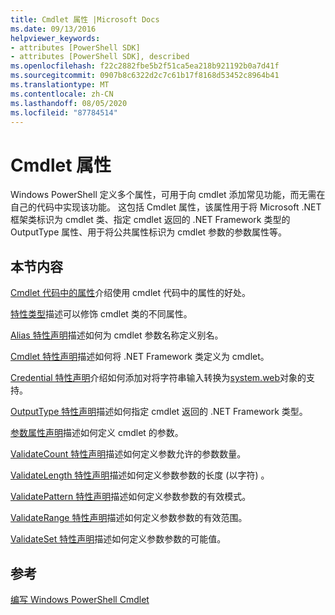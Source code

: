 ```yaml
---
title: Cmdlet 属性 |Microsoft Docs
ms.date: 09/13/2016
helpviewer_keywords:
- attributes [PowerShell SDK]
- attributes [PowerShell SDK], described
ms.openlocfilehash: f22c2882fbe5b2f51ca5ea218b921192b0a7d41f
ms.sourcegitcommit: 0907b8c6322d2c7c61b17f8168d53452c8964b41
ms.translationtype: MT
ms.contentlocale: zh-CN
ms.lasthandoff: 08/05/2020
ms.locfileid: "87784514"
---
```

# <a name="cmdlet-attributes"></a>Cmdlet 属性

Windows PowerShell 定义多个属性，可用于向 cmdlet 添加常见功能，而无需在自己的代码中实现该功能。 这包括 Cmdlet 属性，该属性用于将 Microsoft .NET 框架类标识为 cmdlet 类、指定 cmdlet 返回的 .NET Framework 类型的 OutputType 属性、用于将公共属性标识为 cmdlet 参数的参数属性等。

## <a name="in-this-section"></a>本节内容

[Cmdlet 代码中的属性](./attributes-in-cmdlet-code.md)介绍使用 cmdlet 代码中的属性的好处。

[特性类型](./attribute-types.md)描述可以修饰 cmdlet 类的不同属性。

[Alias 特性声明](./alias-attribute-declaration.md)描述如何为 cmdlet 参数名称定义别名。

[Cmdlet 特性声明](./cmdlet-attribute-declaration.md)描述如何将 .NET Framework 类定义为 cmdlet。

[Credential 特性声明](./credential-attribute-declaration.md)介绍如何添加对将字符串输入转换为[system.web](/dotnet/api/System.Management.Automation.PSCredential)对象的支持。

[OutputType 特性声明](./outputtype-attribute-declaration.md)描述如何指定 cmdlet 返回的 .NET Framework 类型。

[参数属性声明](./parameter-attribute-declaration.md)描述如何定义 cmdlet 的参数。

[ValidateCount 特性声明](./validatecount-attribute-declaration.md)描述如何定义参数允许的参数数量。

[ValidateLength 特性声明](./validatelength-attribute-declaration.md)描述如何定义参数参数的长度 (以字符) 。

[ValidatePattern 特性声明](./validatepattern-attribute-declaration.md)描述如何定义参数参数的有效模式。

[ValidateRange 特性声明](./validaterange-attribute-declaration.md)描述如何定义参数参数的有效范围。

[ValidateSet 特性声明](./validateset-attribute-declaration.md)描述如何定义参数参数的可能值。

## <a name="reference"></a>参考

[编写 Windows PowerShell Cmdlet](./writing-a-windows-powershell-cmdlet.md)
